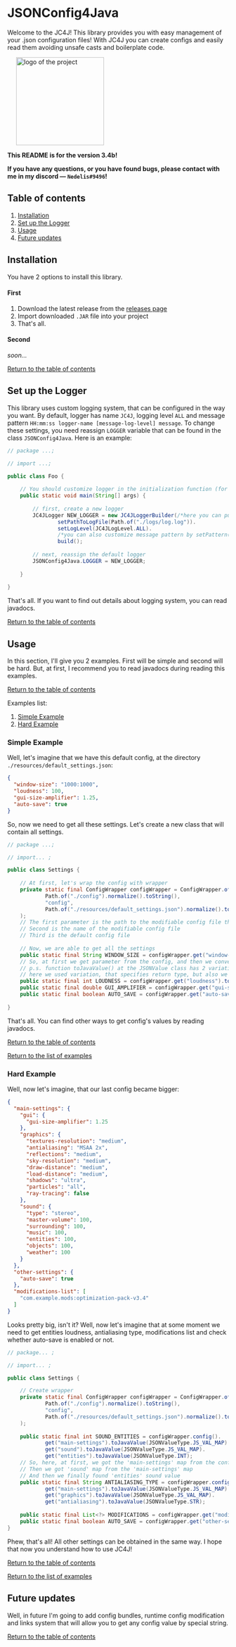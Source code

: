 # JSONConfig4Java

Welcome to the JC4J! This library provides you with easy management of your .json configuration files!
With JC4J you can create configs and easily read them avoiding unsafe casts and boilerplate code.

<a style="margin-left:20px" href="https://github.com/nedelis/jsonconfig4java">
    <img src="./logo.png" alt="logo of the project" width="200" height="200" title="logo">
</a>

**This README is for the version 3.4b!**

**If you have any questions, or you have found bugs, please contact with me in my discord — `Nedelis#9496`!**

## Table of contents

1. [Installation](#installation)
2. [Set up the Logger](#set-up-the-logger)
3. [Usage](#usage)
4. [Future updates](#future-updates)

## Installation

You have 2 options to install this library.

#### First

1. Download the latest release from the [releases page](https://github.com/nedelis/jsonconfig4java/releases)
2. Import downloaded `.JAR` file into your project
3. That's all.

#### Second

*soon...*

[Return to the table of contents](#table-of-contents)

## Set up the Logger

This library uses custom logging system, that can be configured in the way you want.
By default, logger has name `JC4J`, logging level `ALL` and message pattern `HH:mm:ss logger-name [message-log-level] message`.
To change these settings, you need reassign `LOGGER` variable that can be found in the class `JSONConfig4Java`.
Here is an example:

```java
// package ...;

// import ...;

public class Foo {
    
    // You should customize logger in the initialization function (for example, here, I do it in the main function).
    public static void main(String[] args) {
        
        // first, create a new logger
        JC4JLogger NEW_LOGGER = new JC4JLoggerBuilder(/*here you can put custom name*/).
                setPathToLogFile(Path.of("./logs/log.log")).
                setLogLevel(JC4JLogLevel.ALL).
                /*you can also customize message pattern by setPattern()*/
                build();
                
        // next, reassign the default logger
        JSONConfig4Java.LOGGER = NEW_LOGGER;
        
    }
    
}
```

That's all. If you want to find out details about logging system, you can read javadocs.

[Return to the table of contents](#table-of-contents)

## Usage

In this section, I'll give you 2 examples. First will be simple and second will be hard.
But, at first, I recommend you to read javadocs during reading this examples.

[Return to the table of contents](#table-of-contents)

Examples list:

1. [Simple Example](#simple-example)
2. [Hard Example](#hard-example)

### Simple Example

Well, let's imagine that we have this default config, at the directory `./resources/default_settings.json`:

```json
{
  "window-size": "1000:1000",
  "loudness": 100,
  "gui-size-amplifier": 1.25,
  "auto-save": true
}
```

So, now we need to get all these settings. Let's create a new class that will contain all settings.

```java
// package ...;

// import... ;

public class Settings {
    
    // At first, let's wrap the config with wrapper
    private static final ConfigWrapper configWrapper = ConfigWrapper.of(
            Path.of("./config").normalize().toString(),
            "config",
            Path.of("./resources/default_settings.json").normalize().toFile()
    );
    // The first parameter is the path to the modifiable config file that will be generated
    // Second is the name of the modifiable config file
    // Third is the default config file
    
    // Now, we are able to get all the settings
    public static final String WINDOW_SIZE = configWrapper.get("window-size").toJavaValue(JSONConfigValueType.STR);
    // So, at first we get parameter from the config, and then we convert it to java value.
    // p.s. function toJavaValue() at the JSONValue class has 2 variations:
    // here we used variation, that specifies return type, but also we could use default value instead
    public static final int LOUDNESS = configWrapper.get("loudness").toJavaValue(JSONConfigValueType.INT);
    public static final double GUI_AMPLIFIER = configWrapper.get("gui-size-amplifier").toJavaValue(JSONConfigValueType.DOUBLE);
    public static final boolean AUTO_SAVE = configWrapper.get("auto-save").toJavaValue(JSONConfigValueType.BOOL);
    
}

```

That's all. You can find other ways to get config's values by reading javadocs.

[Return to the table of contents](#table-of-contents)

[Return to the list of examples](#usage)

### Hard Example

Well, now let's imagine, that our last config became bigger:

```json
{
  "main-settings": {
    "gui": {
      "gui-size-amplifier": 1.25
    },
    "graphics": {
      "textures-resolution": "medium",
      "antialiasing": "MSAA 2x",
      "reflections": "medium",
      "sky-resolution": "medium",
      "draw-distance": "medium",
      "load-distance": "medium",
      "shadows": "ultra",
      "particles": "all",
      "ray-tracing": false
    },
    "sound": {
      "type": "stereo",
      "master-volume": 100,
      "surrounding": 100,
      "music": 100,
      "entities": 100,
      "objects": 100,
      "weather": 100
    }
  },
  "other-settings": {
    "auto-save": true
  },
  "modifications-list": [
    "com.example.mods:optimization-pack-v3.4"
  ]
}
```

Looks pretty big, isn't it? Well, now let's imagine that at some moment we need to get entities loudness, antialiasing type, modifications list and check whether auto-save is enabled or not.

```java
// package... ;

// import... ;

public class Settings {

    // Create wrapper
    private static final ConfigWrapper configWrapper = ConfigWrapper.of(
            Path.of("./config").normalize().toString(),
            "config",
            Path.of("./resources/default_settings.json").normalize().toFile()
    );
    
    public static final int SOUND_ENTITIES = configWrapper.config().
            get("main-settings").toJavaValue(JSONValueType.JS_VAL_MAP).
            get("sound").toJavaValue(JSONValueType.JS_VAL_MAP).
            get("entities").toJavaValue(JSONValueType.INT);
    // So, here, at first, we got the 'main-settings' map from the config
    // Then we got 'sound' map from the 'main-settings' map
    // And then we finally found 'entities' sound value
    public static final String ANTIALIASING_TYPE = configWrapper.config().
            get("main-settings").toJavaValue(JSONValueType.JS_VAL_MAP).
            get("graphics").toJavaValue(JSONValueType.JS_VAL_MAP).
            get("antialiasing").toJavaValue(JSONValueType.STR);
    
    public static final List<?> MODIFICATIONS = configWrapper.get("modifications-list").toJavaValue(JSONValueType.JS_VAL_LIST);
    public static final boolean AUTO_SAVE = configWrapper.get("other-settings").toJavaValue(JSONValueType.JS_VAL_MAP).get("auto-save").toJavaValue(JSONValueType.BOOL);
}
```

Phew, that's all! All other settings can be obtained in the same way. I hope that now you understand how to use JC4J!

[Return to the table of contents](#table-of-contents)

[Return to the list of examples](#usage)

## Future updates

Well, in future I'm going to add config bundles, runtime config modification and links system that will allow you to get any config value by special string.

[Return to the table of contents](#table-of-contents)